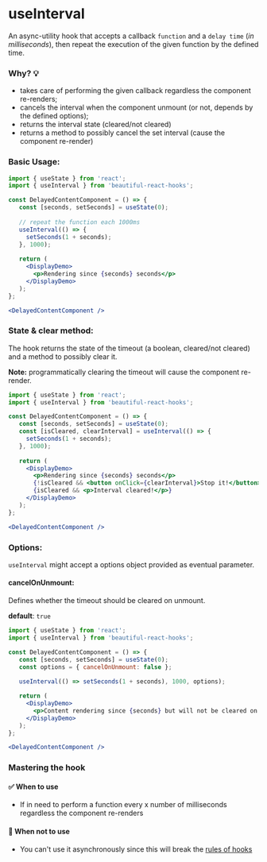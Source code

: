 # useInterval

An async-utility hook that accepts a callback `function` and a `delay time` (*in milliseconds*), then repeat the 
execution of the given function by the defined time.
 
### Why? 💡

- takes care of performing the given callback regardless the component re-renders;
- cancels the interval when the component unmount (or not, depends by the defined options);
- returns the interval state (cleared/not cleared)
- returns a method to possibly cancel the set interval (cause the component re-render)

### Basic Usage:

```jsx harmony
import { useState } from 'react'; 
import { useInterval } from 'beautiful-react-hooks'; 

const DelayedContentComponent = () => {
   const [seconds, setSeconds] = useState(0);
   
   // repeat the function each 1000ms
   useInterval(() => {
     setSeconds(1 + seconds);
   }, 1000);
   
   return (
     <DisplayDemo>
       <p>Rendering since {seconds} seconds</p>
     </DisplayDemo>
   );
};

<DelayedContentComponent />
```

### State & clear method:

The hook returns the state of the timeout (a boolean, cleared/not cleared) and a method to possibly clear it.

**Note:** programmatically clearing the timeout will cause the component re-render.

```jsx harmony
import { useState } from 'react'; 
import { useInterval } from 'beautiful-react-hooks'; 

const DelayedContentComponent = () => {
   const [seconds, setSeconds] = useState(0);
   const [isCleared, clearInterval] = useInterval(() => {
     setSeconds(1 + seconds);
   }, 1000);
   
   return (
     <DisplayDemo>
       <p>Rendering since {seconds} seconds</p>
       {!isCleared && <button onClick={clearInterval}>Stop it!</button>}
       {isCleared && <p>Interval cleared!</p>}
     </DisplayDemo>
   );
};

<DelayedContentComponent />
```

### Options:

`useInterval` might accept a options object provided as eventual parameter.

#### cancelOnUnmount:

Defines whether the timeout should be cleared on unmount.

**default**: `true`

```jsx harmony
import { useState } from 'react'; 
import { useInterval } from 'beautiful-react-hooks'; 

const DelayedContentComponent = () => {
   const [seconds, setSeconds] = useState(0);
   const options = { cancelOnUnmount: false };
   
   useInterval(() => setSeconds(1 + seconds), 1000, options);

   return (
     <DisplayDemo>
       <p>Content rendering since {seconds} but will not be cleared on unmount</p>
     </DisplayDemo>
   );
};

<DelayedContentComponent />
```

### Mastering the hook

#### ✅ When to use
 
- If in need to perform a function every x number of milliseconds regardless the component re-renders

#### 🛑 When not to use

- You can't use it asynchronously since this will break the [rules of hooks](https://reactjs.org/docs/hooks-rules.html)
